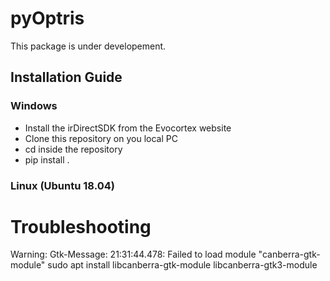 # pyOptris

This package is under developement.

## Installation Guide

### Windows
- Install the irDirectSDK from the Evocortex website
- Clone this repository on you local PC
- cd inside the repository
- pip install .

### Linux (Ubuntu 18.04)


# Troubleshooting
Warning: Gtk-Message: 21:31:44.478: Failed to load module "canberra-gtk-module"
sudo apt install libcanberra-gtk-module libcanberra-gtk3-module
